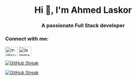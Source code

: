 
<h1 align="center">Hi 👋, I'm Ahmed Laskor</h1>
<h3 align="center">A passionate Full Stack developer</h3>
<h3 align="left">Connect with me:</h3>
<p align="left">
<a href="https://fb.com/moksud.laskor" target="blank"><img align="center" src="https://raw.githubusercontent.com/rahuldkjain/github-profile-readme-generator/master/src/images/icons/Social/facebook.svg" alt="moksud.laskor" height="30" width="40" /></a>
<a href="https://instagram.com/iammaakk" target="blank"><img align="center" src="https://raw.githubusercontent.com/rahuldkjain/github-profile-readme-generator/master/src/images/icons/Social/instagram.svg" alt="iammaakk" height="30" width="40" /></a>
</p>


[![GitHub Streak](https://github-readme-streak-stats.herokuapp.com?user=laksor&theme=dark&hide_border=true&date_format=M%20j%5B%2C%20Y%5D&ring=DD2727)](https://git.io/streak-stats)

[![GitHub Streak](https://github-readme-streak-stats.herokuapp.com?user=laskor&theme=dark&hide_border=true&date_format=M%20j%5B%2C%20Y%5D&background=56050530&stroke=DD2727&border=DD2727&ring=DD2727&fire=43DD0E&currStreakNum=DD2727)](https://git.io/streak-stats)






